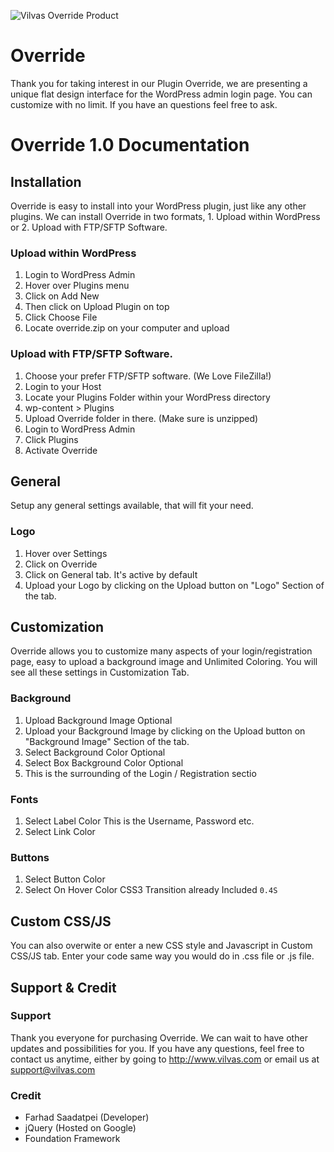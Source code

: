 ![Vilvas Override Product](http://vilvas.com/wp-content/uploads/2015/01/Override_inline_preview.jpg)

# Override
Thank you for taking interest in our Plugin Override, we are presenting a unique flat design interface for the WordPress admin login page. You can customize with no limit. If you have an questions feel free to ask.

# Override 1.0 Documentation

## Installation
Override is easy to install into your WordPress plugin, just like any other plugins. We can install Override in two formats, 1. Upload within WordPress or 2. Upload with FTP/SFTP Software.

### Upload within WordPress
1. Login to WordPress Admin
1. Hover over Plugins menu
1. Click on Add New
1. Then click on Upload Plugin on top
1. Click Choose File
1. Locate override.zip on your computer and upload

### Upload with FTP/SFTP Software.
1. Choose your prefer FTP/SFTP software. (We Love FileZilla!)
1. Login to your Host
1. Locate your Plugins Folder within your WordPress directory
1. wp-content > Plugins 
1. Upload Override folder in there. (Make sure is unzipped)
1. Login to WordPress Admin
1. Click Plugins
1. Activate Override

## General
Setup any general settings available, that will fit your need.

### Logo
1. Hover over Settings
1. Click on Override
1. Click on General tab. It's active by default
1. Upload your Logo by clicking on the Upload button on "Logo" Section of the tab.

## Customization
Override allows you to customize many aspects of your login/registration page, easy to upload a background image and Unlimited Coloring. You will see all these settings in Customization Tab.

### Background
1. Upload Background Image Optional
1. Upload your Background Image by clicking on the Upload button on "Background Image" Section of the tab.
1. Select Background Color Optional
1. Select Box Background Color Optional
1. This is the surrounding of the Login / Registration sectio

### Fonts
1. Select Label Color This is the Username, Password etc.
1. Select Link Color

### Buttons
1. Select Button Color
1. Select On Hover Color CSS3 Transition already Included `0.4S`

## Custom CSS/JS
You can also overwite or enter a new CSS style and Javascript in Custom CSS/JS tab. Enter your code same way you would do in .css file or .js file.

## Support & Credit

### Support
Thank you everyone for purchasing Override. We can wait to have other updates and possibilities for you. If you have any questions, feel free to contact us anytime, either by going to http://www.vilvas.com or email us at support@vilvas.com

### Credit
* Farhad Saadatpei (Developer)
* jQuery (Hosted on Google)
* Foundation Framework

